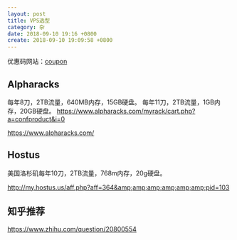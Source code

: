 ```yaml
---
layout: post
title: VPS选型
category: 杂
date: 2018-09-10 19:16 +0800
create: 2018-09-10 19:09:58 +0800
---
```


优惠码网站：[coupon](https://domainhostcoupon.com/coupon/flash-sale-los-angeles-vpss)

## Alpharacks
每年8刀，2TB流量，640MB内存，15GB硬盘。
每年11刀，2TB流量，1GB内存，20GB硬盘。 https://www.alpharacks.com/myrack/cart.php?a=confproduct&i=0

https://www.alpharacks.com/

## Hostus
美国洛杉矶每年10刀，2TB流量，768m内存，20g硬盘。

http://my.hostus.us/aff.php?aff=364&amp;amp;amp;amp;amp;amp;pid=103

## 知乎推荐
https://www.zhihu.com/question/20800554

